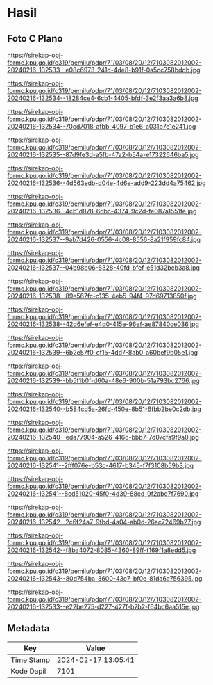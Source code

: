 # Hasil

## Foto C Plano

https://sirekap-obj-formc.kpu.go.id/c319/pemilu/pdpr/71/03/08/20/12/7103082012002-20240216-132533--e08c6973-241d-4de8-b91f-0a5cc758bddb.jpg

https://sirekap-obj-formc.kpu.go.id/c319/pemilu/pdpr/71/03/08/20/12/7103082012002-20240216-132534--18284ce4-6cb1-4405-bfdf-3e2f3aa3a6b8.jpg

https://sirekap-obj-formc.kpu.go.id/c319/pemilu/pdpr/71/03/08/20/12/7103082012002-20240216-132534--70cd7018-afbb-4097-b1e6-a031b7e1e241.jpg

https://sirekap-obj-formc.kpu.go.id/c319/pemilu/pdpr/71/03/08/20/12/7103082012002-20240216-132535--87d9fe3d-a5fb-47a2-b54a-e17322646ba5.jpg

https://sirekap-obj-formc.kpu.go.id/c319/pemilu/pdpr/71/03/08/20/12/7103082012002-20240216-132536--4d563edb-d04e-4d6e-add9-223dd4a75462.jpg

https://sirekap-obj-formc.kpu.go.id/c319/pemilu/pdpr/71/03/08/20/12/7103082012002-20240216-132536--4cb1d878-6dbc-4374-9c2d-fe087a1551fe.jpg

https://sirekap-obj-formc.kpu.go.id/c319/pemilu/pdpr/71/03/08/20/12/7103082012002-20240216-132537--9ab7d426-0556-4c08-8556-8a21f959fc84.jpg

https://sirekap-obj-formc.kpu.go.id/c319/pemilu/pdpr/71/03/08/20/12/7103082012002-20240216-132537--04b98b06-8328-40fd-bfef-e51d32bcb3a8.jpg

https://sirekap-obj-formc.kpu.go.id/c319/pemilu/pdpr/71/03/08/20/12/7103082012002-20240216-132538--89e567fc-c135-4eb5-94f4-97d69713850f.jpg

https://sirekap-obj-formc.kpu.go.id/c319/pemilu/pdpr/71/03/08/20/12/7103082012002-20240216-132538--42d6efef-e4d0-415e-96ef-ae87840ce036.jpg

https://sirekap-obj-formc.kpu.go.id/c319/pemilu/pdpr/71/03/08/20/12/7103082012002-20240216-132539--6b2e57f0-cf15-4dd7-8ab0-a60bef9b05e1.jpg

https://sirekap-obj-formc.kpu.go.id/c319/pemilu/pdpr/71/03/08/20/12/7103082012002-20240216-132539--bb5f1b0f-d60a-48e6-900b-51a793bc2766.jpg

https://sirekap-obj-formc.kpu.go.id/c319/pemilu/pdpr/71/03/08/20/12/7103082012002-20240216-132540--b584cd5a-26fd-450e-8b51-6fbb2be0c2db.jpg

https://sirekap-obj-formc.kpu.go.id/c319/pemilu/pdpr/71/03/08/20/12/7103082012002-20240216-132540--eda77904-a526-416d-bbb7-7d07cfa9f9a0.jpg

https://sirekap-obj-formc.kpu.go.id/c319/pemilu/pdpr/71/03/08/20/12/7103082012002-20240216-132541--2fff076e-b53c-4617-b345-f7f3108b59b3.jpg

https://sirekap-obj-formc.kpu.go.id/c319/pemilu/pdpr/71/03/08/20/12/7103082012002-20240216-132541--8cd51020-45f0-4d39-88cd-9f2abe7f7690.jpg

https://sirekap-obj-formc.kpu.go.id/c319/pemilu/pdpr/71/03/08/20/12/7103082012002-20240216-132542--2c6f24a7-9fbd-4a04-ab0d-26ac72469b27.jpg

https://sirekap-obj-formc.kpu.go.id/c319/pemilu/pdpr/71/03/08/20/12/7103082012002-20240216-132542--f8ba4072-8085-4360-89ff-f169f1a8edd5.jpg

https://sirekap-obj-formc.kpu.go.id/c319/pemilu/pdpr/71/03/08/20/12/7103082012002-20240216-132543--80d754ba-3600-43c7-bf0e-81da6a756395.jpg

https://sirekap-obj-formc.kpu.go.id/c319/pemilu/pdpr/71/03/08/20/12/7103082012002-20240216-132533--e22be275-d227-427f-b7b2-f64bc6aa515e.jpg


## Metadata

| Key        | Value               |
| ---------- | ------------------- |
| Time Stamp | 2024-02-17 13:05:41 |
| Kode Dapil | 7101                |



